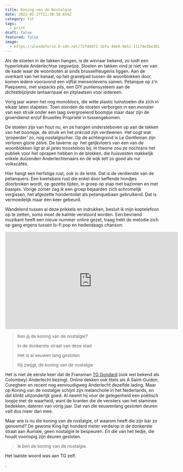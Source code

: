```yaml
---
title: Koning van de Nostalgie
date: 2022-05-27T11:30:38.656Z
category: txt
tags:
  - print
draft: false
featured: false
image:
  - https://alexdeforce.b-cdn.net/72fdd872-1bfa-44e9-9e51-11174e3be381.jpeg
---
```

Als de stoelen in de takken hangen, is de winnaar bekend, zo luidt een hyperlokale Anderlechtse zegswijze. Stoelen en takken vind je niet ver van de kade waar de woonboten al sinds brusselheugenis liggen. Aan de overkant van het kanaal, op het gravelpad tussen de woonblokken door, komen iedere vooravond een vijftal mensenlevens samen. Petanque op z’n Paepsems, met sixpacks pils, een DIY puntensysteem aan de dichtstbijzijnde lantaarnpaal en zitplaatsen voor iedereen. 

Vorig jaar waren het nog monoblocs, die witte plastic tuinstoelen die zich in elkaar laten stapelen. Toen stonden de stoelen verborgen in een monster van een struik onder een laag overgroeiend boompje maar daar zijn de groendienst en/of Bruxelles Proprieté in tussengekomen. 

De stoelen zijn van hout nu, en ze hangen ondersteboven op aan de takken van het boompje, de struik en het onkruid zijn verdwenen. Het oogt wat ‘properder’ zo, nog nostalgischer. Op de achtergrond is Le Gentleman zijn verloren glorie zelve. De taverne op  het gelijkvloers van een van de woonblokken ligt er al jaren troosteloos bij. In theorie zou ze nochtans het publiek voor het oprapen hebben in de blokken, die huisvesten makkelijk enkele duizenden Anderlechtenaars en de wijk telt zo goed als nul volkscafés.

Hier hangt een herfstige rust, ook in de lente. Dat is de verdienste van de petanquers. Een kwetsbare rust die enkel door keffende hondjes doorbroken wordt, op gezette tijden, in groep op stap met bazinnen en met baasjes. Vorige zomer zag ik een groep bejaarden zich schromelijk vergissen, het afgezette hondentoilet als petanquebaan gebruikend. Dat is vermoedelijk maar één keer gebeurd.

Wandelend tussen al deze prikkels en indrukken, besluit ik mijn koptelefoon op te zetten, soms moet de kalmte verstoord worden. Een bevriend muzikant heeft een nieuw nummer online gezet, traag trekt de melodie zich op gang ergens tussen lo-fi pop en hedendaags chanson:

<iframe width="560" height="315" src="https://www.youtube.com/embed/RWlQrlBx4qA" title="YouTube video player" frameborder="0" allow="accelerometer; autoplay; clipboard-write; encrypted-media; gyroscope; picture-in-picture" allowfullscreen></iframe>

> Ken jij de koning van de nostalgie?
>
> In de donkerste straat van deze stad
>
> Het is al eeuwen lang gesloten
>
> Hij zwijgt, de koning van de nostalgie

Het is niet de eerste keer dat de Fransman [TG Gondard](https://soundcloud.com/tg-gondard) (ook wel bekend als Colombey) Anderlecht bezingt. Online dekken ook titels als A Saint-Guidon, Cureghem en recent nog eenvoudigweg Anderlecht dezelfde lading. Maar op Koning van de nostalgie schijnt zijn melancholie in het Nederlands, en dat klinkt uitzonderlijk goed. Al neemt hij voor de gelegenheid een poëtisch loopje met de waarheid, want de kranten die de vensters van het staminee bedekken, dateren van vorig jaar. Dat van die eeuwenlang gesloten deuren valt dus meer dan mee.

Maar wie is nu die koning van de nostalgie, of waarom heeft die zijn bar zo genoemd? De gewone King ligt honderd meter verderop in de donkerste straat aan Aumale, geen nostalgie te bespeuren. En die van het liedje, die houdt voorlopig zijn deuren gesloten.

> Ik ben de koning van de nostalgie.

Het laatste woord was aan TG zelf.











.